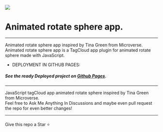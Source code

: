 ![](https://github.com/Hacking-NASSA-with-HTML/animated_rotate_sphere/blob/main/assets/img/app_for_Tina.gif)

# Animated rotate sphere app.
---

Animated rotate sphere app inspired by Tina Green from Microverse.
<br>
Animated rotate sphere app is a TagCloud app plugin for animated rotate sphere
made with JavaScript.


* DEPLOYMENT IN GITHUB PAGES:
##### See the ready Deployed project on [Github Pages](https://hacking-nassa-with-html.github.io/animated_rotate_sphere/).

---
JavaScript tagCloud app animated rotate sphere 
inspired by Tina Green from Microverse.
<br>
Feel free to Ask Me Anything In Discussions and maybe even pull request the repo for even better changes!

---
####
Give this repo a Star :star: